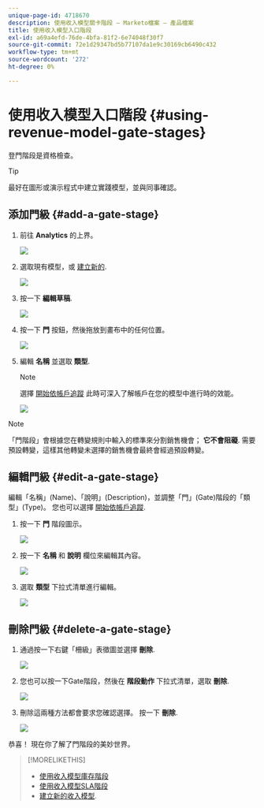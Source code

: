 ```yaml
---
unique-page-id: 4718670
description: 使用收入模型關卡階段 — Marketo檔案 — 產品檔案
title: 使用收入模型入口階段
exl-id: a69a4efd-76de-4bfa-81f2-6e74048f30f7
source-git-commit: 72e1d29347bd5b77107da1e9c30169cb6490c432
workflow-type: tm+mt
source-wordcount: '272'
ht-degree: 0%

---
```


# 使用收入模型入口階段 {#using-revenue-model-gate-stages}

登門階段是資格檢查。

>[!TIP]
>
>最好在圖形或演示程式中建立實踐模型，並與同事確認。

## 添加門級 {#add-a-gate-stage}

1. 前往 **Analytics** 的上界。

   ![](assets/image2015-4-27-23-3a27-3a43.png)

1. 選取現有模型，或 [建立新的](/help/marketo/product-docs/reporting/revenue-cycle-analytics/revenue-cycle-models/create-a-new-revenue-model.md).

   ![](assets/image2015-4-27-15-3a6-3a30.png)

1. 按一下 **編輯草稿**.

   ![](assets/image2015-4-27-12-3a10-3a49.png)

1. 按一下 **門** 按鈕，然後拖放到畫布中的任何位置。

   ![](assets/image2015-4-27-16-3a54-3a19.png)

1. 編輯 **名稱** 並選取 **類型**.

   >[!NOTE]
   >
   >選擇 [開始依帳戶追蹤](/help/marketo/product-docs/reporting/revenue-cycle-analytics/revenue-cycle-models/start-tracking-by-account-in-the-revenue-modeler.md) 此時可深入了解帳戶在您的模型中進行時的效能。

   ![](assets/image2015-4-28-12-3a1-3a7.png)

>[!NOTE]
>
>「門階段」會根據您在轉變規則中輸入的標準來分割銷售機會； **它不會阻礙**. 需要預設轉變，這樣其他轉變未選擇的銷售機會最終會經過預設轉變。

## 編輯門級 {#edit-a-gate-stage}

編輯「名稱」(Name)、「說明」(Description)，並調整「門」(Gate)階段的「類型」(Type)。 您也可以選擇 [開始依帳戶追蹤](/help/marketo/product-docs/reporting/revenue-cycle-analytics/revenue-cycle-models/start-tracking-by-account-in-the-revenue-modeler.md).

1. 按一下 **門** 階段圖示。

   ![](assets/image2015-4-27-17-3a11-3a41.png)

1. 按一下 **名稱** 和 **說明** 欄位來編輯其內容。

   ![](assets/image2015-4-28-12-3a17-3a22.png)

1. 選取 **類型** 下拉式清單進行編輯。

   ![](assets/image2015-4-27-17-3a14-3a7.png)

## 刪除門級 {#delete-a-gate-stage}

1. 通過按一下右鍵「柵級」表徵圖並選擇 **刪除**.

   ![](assets/image2015-4-28-12-3a30-3a19.png)

1. 您也可以按一下Gate階段，然後在 **階段動作** 下拉式清單，選取 **刪除**.

   ![](assets/image2015-4-28-12-3a56-3a28.png)

1. 刪除這兩種方法都會要求您確認選擇。 按一下 **刪除**.

   ![](assets/image2015-4-28-12-3a52-3a22.png)

恭喜！ 現在你了解了門階段的美妙世界。

>[!MORELIKETHIS]
>
>* [使用收入模型庫存階段](/help/marketo/product-docs/reporting/revenue-cycle-analytics/revenue-cycle-models/using-revenue-model-inventory-stages.md)
>* [使用收入模型SLA階段](/help/marketo/product-docs/reporting/revenue-cycle-analytics/revenue-cycle-models/using-revenue-model-sla-stages.md)
>* [建立新的收入模型](/help/marketo/product-docs/reporting/revenue-cycle-analytics/revenue-cycle-models/create-a-new-revenue-model.md).

